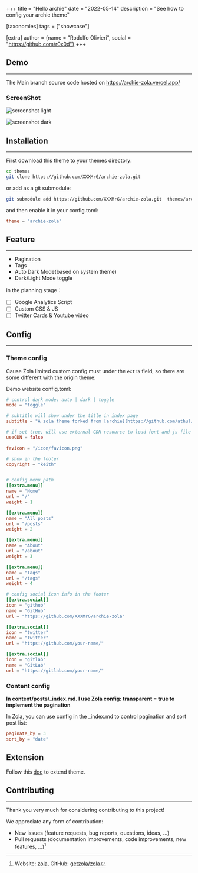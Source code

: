 +++
title = "Hello archie"
date = "2022-05-14"
description = "See how to config your archie theme"

[taxonomies]
tags = ["showcase"]

[extra]
author = {name = "Rodolfo Olivieri", social = "https://github.com/r0x0d"}
+++

## Demo

----

The Main branch source code hosted on <https://archie-zola.vercel.app/>

### ScreenShot

![screenshot light](/screenshot/screenshot-light.png)

![screenshot dark](/screenshot/screenshot-dark.png)

## Installation

----

First download this theme to your themes directory:

```bash
cd themes
git clone https://github.com/XXXMrG/archie-zola.git
```

or add as a git submodule:

```bash
git submodule add https://github.com/XXXMrG/archie-zola.git  themes/archie-zola
```

and then enable it in your config.toml:

```toml
theme = "archie-zola"
```

## Feature

----

* Pagination
* Tags
* Auto Dark Mode(based on system theme)
* Dark/Light Mode toggle

in the planning stage：

* [ ] Google Analytics Script
* [ ] Custom CSS & JS
* [ ] Twitter Cards & Youtube video

## Config

----

### Theme config

Cause Zola limited custom config must under the `extra` field, so there are some different with the origin theme:

Demo website config.toml:

```toml
# control dark mode: auto | dark | toggle
mode = "toggle"

# subtitle will show under the title in index page
subtitle = "A zola theme forked from [archie](https://github.com/athul/archie)"

# if set true, will use external CDN resource to load font and js file
useCDN = false

favicon = "/icon/favicon.png"

# show in the footer
copyright = "keith"


# config menu path
[[extra.menu]]
name = "Home"
url = "/"
weight = 1

[[extra.menu]]
name = "All posts"
url = "/posts"
weight = 2

[[extra.menu]]
name = "About"
url = "/about"
weight = 3

[[extra.menu]]
name = "Tags"
url = "/tags"
weight = 4

# config social icon info in the footer
[[extra.social]]
icon = "github"
name = "GitHub"
url = "https://github.com/XXXMrG/archie-zola"

[[extra.social]]
icon = "twitter"
name = "Twitter"
url = "https://github.com/your-name/"

[[extra.social]]
icon = "gitlab"
name = "GitLab"
url = "https://gitlab.com/your-name/"

```

### Content config

**In content/posts/_index.md. I use Zola config: transparent = true to implement the pagination**

In Zola, you can use config in the _index.md to control pagination and sort post list:

```toml
paginate_by = 3
sort_by = "date"
```

## Extension

Follow this [doc](https://www.getzola.org/documentation/themes/extending-a-theme/) to extend theme.

## Contributing

----
Thank you very much for considering contributing to this project!

We appreciate any form of contribution:

* New issues (feature requests, bug reports, questions, ideas, ...)
* Pull requests (documentation improvements, code improvements, new features, ...)[^zolawebsite]

[^zolawebsite]: Website: [zola](https://getzola.org), GitHub: [getzola/zola](https://github.com/getzola/zola)
